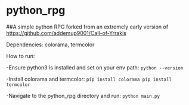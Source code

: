 # python_rpg
##A simple python RPG forked from an extremely early version of https://github.com/addemup9001/Call-of-Yrrakis

Dependencies: colorama, termcolor

How to run:
  
  -Ensure python3 is installed and set on your env path:
   `python --version`

  -Install colorama and termcolor:
  `pip install colorama
   pip install termcolor`
  
  -Navigate to the python_rpg directory and run:
   `python main.py`
